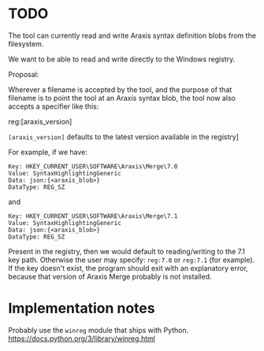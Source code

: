 # TODO

The tool can currently read and write Araxis syntax definition blobs from the filesystem.

We want to be able to read and write directly to the Windows registry.

Proposal:

Wherever a filename is accepted by the tool, and the purpose of that filename is to point the tool at an Araxis syntax blob, the tool now also accepts a specifier like this:

reg:[araxis_version]

`[araxis_version]` defaults to the latest version available in the registry]

For example, if we have:
```
Key: HKEY_CURRENT_USER\SOFTWARE\Araxis\Merge\7.0
Value: SyntaxHighlightingGeneric
Data: json:{<araxis_blob>}
DataType: REG_SZ
```
and
```
Key: HKEY_CURRENT_USER\SOFTWARE\Araxis\Merge\7.1
Value: SyntaxHighlightingGeneric
Data: json:{<araxis_blob>}
DataType: REG_SZ
```

Present in the registry, then we would default to reading/writing to the 7.1 key path. Otherwise the user may specify:
`reg:7.0` or `reg:7.1` (for example). If the key doesn't exist, the program should exit with an explanatory error,
because that version of Araxis Merge probably is not installed.

# Implementation notes

Probably use the `winreg` module that ships with Python.
https://docs.python.org/3/library/winreg.html
